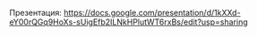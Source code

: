 Презентация: https://docs.google.com/presentation/d/1kXXd-eY00rQGq9HoXs-sUigEfb2ILNkHPlutWT6rxBs/edit?usp=sharing
